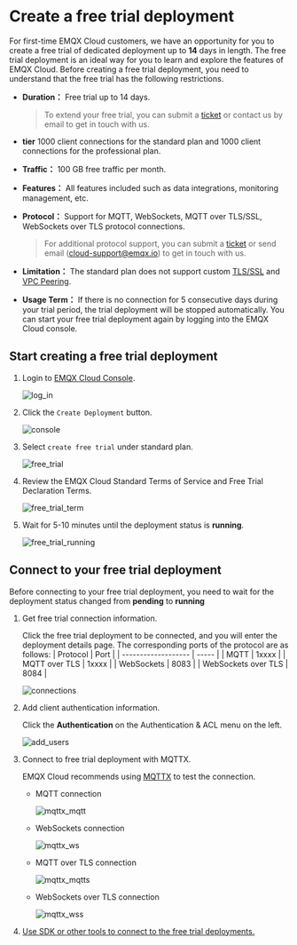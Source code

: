 # Create a free trial deployment

For first-time EMQX Cloud customers, we have an opportunity for you to create a free trial of dedicated deployment up to **14** days in length. The free trial deployment is an ideal way for you to learn and explore the features of EMQX Cloud. Before creating a free trial deployment, you need to understand that the free trial has the following restrictions.

- **Duration：** Free trial up to 14 days.

  > To extend your free trial, you can submit a [ticket](../feature/tickets.md) or contact us by email to get in touch with us.

- **tier** 1000 client connections for the standard plan and 1000 client connections for the professional plan.

- **Traffic：** 100 GB free traffic per month.

- **Features：** All features included such as data integrations, monitoring management, etc.

- **Protocol：** Support for MQTT, WebSockets, MQTT over TLS/SSL, WebSockets over TLS protocol connections.

  > For additional protocol support, you can submit a [ticket](../feature/tickets.md) or send email (cloud-support@emqx.io) to get in touch with us.

- **Limitation：** The standard plan does not support custom [TLS/SSL](../deployments/./tls_ssl.md) and [VPC Peering](../deployments/vpc_peering.md).

- **Usage Term：** If there is no connection for 5 consecutive days during your trial period, the trial deployment will be stopped automatically. You can start your free trial deployment again by logging into the EMQX Cloud console.

## Start creating a free trial deployment

1. Login to [EMQX Cloud Console](https://www.emqx.com/en/signin?continue=https://cloud-intl.emqx.com/console/).

   ![log_in](./_assets/log_in.png)

2. Click the `Create Deployment` button.

   ![console](./_assets/console.png)

3. Select `create free trial` under standard plan.

   ![free_trial](./_assets/free_trial.png)

4. Review the EMQX Cloud Standard Terms of Service and Free Trial Declaration Terms.

   ![free_trial_term](./_assets/service_terms.png)

5. Wait for 5-10 minutes until the deployment status is **running**.

   ![free_trial_running](./_assets/free_trial_running.png)

## Connect to your free trial deployment

Before connecting to your free trial deployment, you need to wait for the deployment status changed from **pending** to **running**

1. Get free trial connection information.

    Click the free trial deployment to be connected, and you will enter the deployment details page. The corresponding ports of the protocol are as follows:
    | Protocol            | Port  |
    | ------------------- | ----- |
    | MQTT                | 1xxxx |
    | MQTT over TLS       | 1xxxx |
    | WebSockets          | 8083  |
    | WebSockets over TLS | 8084  |

    ![connections](./_assets/overview.png)

2. Add client authentication information.

    Click the **Authentication** on the Authentication & ACL menu on the left.

    ![add_users](./_assets/auth.png)

3. Connect to free trial deployment with MQTTX.

    EMQX Cloud recommends using [MQTTX](https://mqttx.app/) to test the connection.

   - MQTT connection

     ![mqttx_mqtt](./_assets/mqttx_mqtt.png)

   - WebSockets connection

     ![mqttx_ws](./_assets/mqttx_ws.png)

   - MQTT over TLS connection

     ![mqttx_mqtts](./_assets/mqttx_mqtts.png)

   - WebSockets over TLS connection

     ![mqttx_wss](./_assets/mqttx_wss.png)

4. [Use SDK or other tools to connect to the free trial deployments.](../connect_to_deployments/overview.md)
